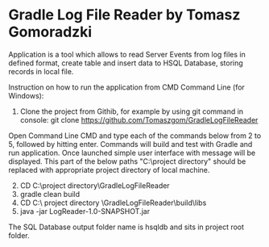 # Gradle Log File Reader by Tomasz Gomoradzki

Application is a tool which allows to read Server Events from log files in defined format, create table and insert data to HSQL Database, storing records in local file.


Instruction on how to run the application from CMD Command Line (for Windows):

1. Clone the project from Githib, for example by using git command in console:
	git clone https://github.com/Tomaszgom/GradleLogFileReader

Open Command Line CMD and type each of the commands below from 2 to 5, followed by hitting enter. Commands will build and test with Gradle and run application. Once launched simple user interface with message will be displayed. This part of the below paths "C:\project directory\" should be replaced with appropriate project directory of local machine. 


2.	CD C:\project directory\GradleLogFileReader
3.	gradle clean build
4.	CD C:\ project directory \GradleLogFileReader\build\libs
5.	java -jar LogReader-1.0-SNAPSHOT.jar

The SQL Database output folder name is hsqldb and sits in project root folder. 
